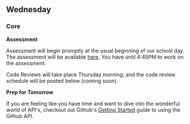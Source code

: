 ## Wednesday

### Core

**Assessment**

Assessment will begin promptly at the usual beginning of our school day. The assessment will be available [here](../../../../phase-2-assessment). You have until 4:45PM to work on the assessment.

Code Reviews will take place Thursday morning, and the code review schedule will be posted below (coming soon).

**Prep for Tomorrow**

If you are feeling like you have time and want to dive into the wonderful world of API's, checkout out Github's [Getting Started](https://developer.github.com/guides/getting-started/) guide to using the Github API.

